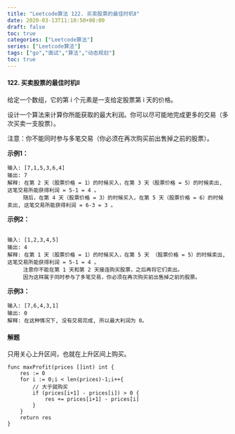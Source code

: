 ```yaml
---
title: "Leetcode算法 122. 买卖股票的最佳时机Ⅱ"
date: 2020-03-13T11:10:50+08:00
draft: false
toc: true
categories: ["Leetcode算法"]
series: ["Leetcode算法"]
tags: ["go","面试","算法","动态规划"]
toc: true
---
```


#### 122. 买卖股票的最佳时机Ⅱ

给定一个数组，它的第 i 个元素是一支给定股票第 i 天的价格。

设计一个算法来计算你所能获取的最大利润。你可以尽可能地完成更多的交易（多次买卖一支股票）。

注意：你不能同时参与多笔交易（你必须在再次购买前出售掉之前的股票）。

**示例1：**

``` golang
输入: [7,1,5,3,6,4]
输出: 7
解释: 在第 2 天（股票价格 = 1）的时候买入，在第 3 天（股票价格 = 5）的时候卖出, 这笔交易所能获得利润 = 5-1 = 4 。
     随后，在第 4 天（股票价格 = 3）的时候买入，在第 5 天（股票价格 = 6）的时候卖出, 这笔交易所能获得利润 = 6-3 = 3 。

```

**示例2：**

``` golang 

输入: [1,2,3,4,5]
输出: 4
解释: 在第 1 天（股票价格 = 1）的时候买入，在第 5 天 （股票价格 = 5）的时候卖出, 这笔交易所能获得利润 = 5-1 = 4 。
     注意你不能在第 1 天和第 2 天接连购买股票，之后再将它们卖出。
     因为这样属于同时参与了多笔交易，你必须在再次购买前出售掉之前的股票。

```

**示例3：**

``` golang
输入: [7,6,4,3,1]
输出: 0
解释: 在这种情况下, 没有交易完成, 所以最大利润为 0。
```

#### 解题

只用关心上升区间，也就在上升区间上购买。

``` golang 
func maxProfit(prices []int) int {
	res := 0
	for i := 0;i < len(prices)-1;i++{
	    // 大于就购买
		if (prices[i+1] - prices[i]) > 0 {
			res += prices[i+1] - prices[i]
		}
	}
	return res
}
```